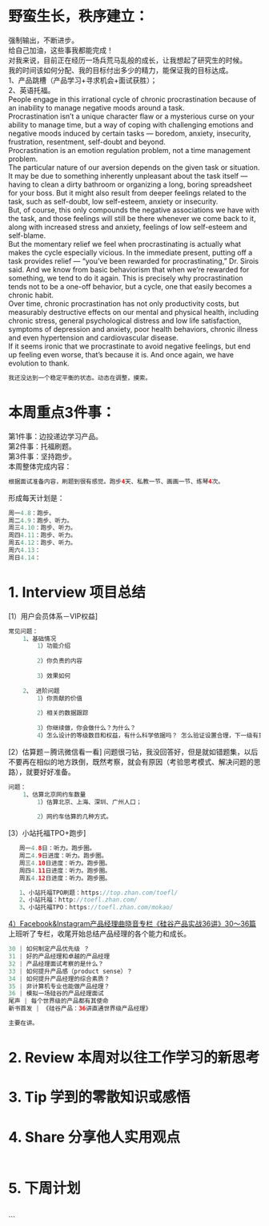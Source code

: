 # 野蛮生长，秩序建立：
强制输出，不断进步。</br>
给自己加油，这些事我都能完成！</br>
对我来说，目前正在经历一场兵荒马乱般的成长，让我想起了研究生的时候。</br>
我的时间该如何分配、我的目标付出多少的精力，能保证我的目标达成。</br>
1、产品跳槽（产品学习+寻求机会+面试获胜）；</br>
2、英语托福。</br>
People engage in this irrational cycle of chronic procrastination because of an inability to manage negative moods around a task.</br>
Procrastination isn’t a unique character flaw or a mysterious curse on your ability to manage time, but a way of coping with challenging emotions and negative moods induced by certain tasks — boredom, anxiety, insecurity, frustration, resentment, self-doubt and beyond.</br>
Procrastination is an emotion regulation problem, not a time management problem.</br>
The particular nature of our aversion depends on the given task or situation. It may be due to something inherently unpleasant about the task itself — having to clean a dirty bathroom or organizing a long, boring spreadsheet for your boss. But it might also result from deeper feelings related to the task, such as self-doubt, low self-esteem, anxiety or insecurity. </br>
But, of course, this only compounds the negative associations we have with the task, and those feelings will still be there whenever we come back to it, along with increased stress and anxiety, feelings of low self-esteem and self-blame.</br>
But the momentary relief we feel when procrastinating is actually what makes the cycle especially vicious. In the immediate present, putting off a task provides relief — “you’ve been rewarded for procrastinating,” Dr. Sirois said. And we know from basic behaviorism that when we’re rewarded for something, we tend to do it again. This is precisely why procrastination tends not to be a one-off behavior, but a cycle, one that easily becomes a chronic habit.</br>
Over time, chronic procrastination has not only productivity costs, but measurably destructive effects on our mental and physical health, including chronic stress, general psychological distress and low life satisfaction, symptoms of depression and anxiety, poor health behaviors, chronic illness and even hypertension and cardiovascular disease.</br>
If it seems ironic that we procrastinate to avoid negative feelings, but end up feeling even worse, that’s because it is. And once again, we have evolution to thank.</br>
```Java
我还没达到一个稳定平衡的状态。动态在调整，摸索。

```
# 本周重点3件事：
第1件事：边投递边学习产品。</br>
第2件事：托福刷题。</br>
第3件事：坚持跑步。</br>
本周整体完成内容：
```Java
根据面试准备内容，刷题到很有感觉。跑步4天、私教一节、画画一节、练琴4次。
```
形成每天计划是：
```Java
周一4.8：跑步。
周二4.9：跑步、听力。
周三4.10：跑步、听力。
周四4.11：跑步、听力。
周五4.12：跑步、听力。
周六4.13：
周日4.14：
```
# 1. Interview 项目总结
[1）用户会员体系－VIP权益]
```Java
常见问题：
    1、基础情况
        1）功能介绍
           
        2）你负责的内容
            
        3）效果如何 
            
    2、 进阶问题
        1）你贡献的价值 
            
        2）相关的数据跟踪
             
        3）你继续做，你会做什么？为什么？
        4）怎么设计的等级数目和权益，有什么科学依据吗？ 怎么验证设置合理，下一级有意愿提高等级？迁移率多少合理。   
```
[2）估算题－腾讯微信看一看]
问题很刁钻，我没回答好，但是就如错题集，以后不要再在相似的地方跌倒，既然考察，就会有原因（考验思考模式、解决问题的思路），就要好好准备。</br>
```Java
问题：
    1、估算北京网约车数量
        1）估算北京、上海、深圳、广州人口；
           
        2）网约车估算的几种方式。
```
[3）小站托福TPO+跑步]
```Java
   周一4.8日：听力。跑步圈。
   周二4.9日进度：听力。跑步圈。
   周三4.10日进度：听力。跑步圈。
   周四4.11日进度：听力。跑步圈。
   周五4.12日进度：听力。跑步圈。

   1、小站托福TPO刷题：https://top.zhan.com/toefl/
   2、小站托福：http://toefl.zhan.com/
   3、小站托福TPO：https://toefl.zhan.com/mokao/
```
[4）Facebook&Instagram产品经理曲晓音专栏《硅谷产品实战36讲》30～36篇](https://book.douban.com/subject/30245174/)</br>
上班听了专栏，收尾开始总结产品经理的各个能力和成长。</br>
```Java
30 | 如何制定产品优先级 ？
31 | 好的产品经理和卓越的产品经理
32 | 产品经理面试考察的是什么？
33 | 如何提升产品感（product sense）？
34 | 如何提升产品经理的综合素质？
35 | 非计算机专业也能做产品经理？
36 | 模拟一场硅谷的产品经理面试
尾声 | 每个世界级的产品都有其使命
新书首发 | 《硅谷产品：36讲直通世界级产品经理》

主要在讲。

```

# 2. Review 本周对以往工作学习的新思考
### 

# 3. Tip 学到的零散知识或感悟
### 
  
# 4. Share 分享他人实用观点
### 
```

```
# 5. 下周计划
</br>
```

```

